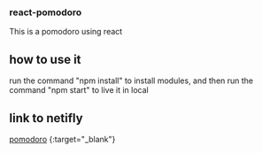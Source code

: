 ### react-pomodoro 
This is a pomodoro using react
## how to use it
run the command "npm install" to install modules,
and then run the command "npm start" to live it in local
## link to netifly 
[pomodoro](https://pomodoro-yld.netlify.app/) {:target="_blank"}
